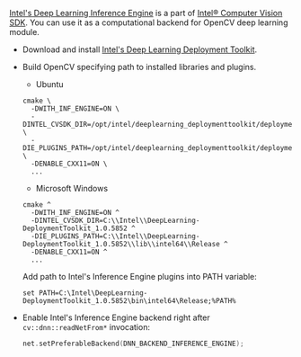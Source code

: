 [Intel's Deep Learning Inference Engine](https://software.intel.com/en-us/inference-engine-devguide) is a part of 
[Intel&reg; Computer Vision SDK](https://software.intel.com/en-us/computer-vision-sdk). You can use it as a computational backend for OpenCV deep learning module.

* Download and install [Intel's Deep Learning Deployment Toolkit](https://software.seek.intel.com/deep-learning-deployment).

* Build OpenCV specifying path to installed libraries and plugins.

  * Ubuntu
  ```
  cmake \
    -DWITH_INF_ENGINE=ON \
    -DINTEL_CVSDK_DIR=/opt/intel/deeplearning_deploymenttoolkit/deployment_tools/ \
    -DIE_PLUGINS_PATH=/opt/intel/deeplearning_deploymenttoolkit/deployment_tools/inference_engine/lib/ubuntu_16.04/intel64/ \
    -DENABLE_CXX11=ON \
    ...
  ```

  * Microsoft Windows
  ```
  cmake ^
    -DWITH_INF_ENGINE=ON ^
    -DINTEL_CVSDK_DIR=C:\\Intel\\DeepLearning-DeploymentToolkit_1.0.5852 ^
    -DIE_PLUGINS_PATH=C:\\Intel\\DeepLearning-DeploymentToolkit_1.0.5852\\lib\\intel64\\Release ^
    -DENABLE_CXX11=ON ^
    ...
  ```

  Add path to Intel's Inference Engine plugins into PATH variable:
  ```
  set PATH=C:\Intel\DeepLearning-DeploymentToolkit_1.0.5852\bin\intel64\Release;%PATH% 
  ```
* Enable Intel's Inference Engine backend right after `cv::dnn::readNetFrom*` invocation:
  ```cpp
  net.setPreferableBackend(DNN_BACKEND_INFERENCE_ENGINE);
  ```